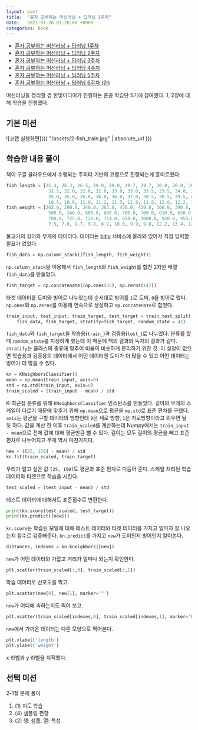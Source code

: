 ```yaml
---
layout: post
title:  "혼자 공부하는 머신러닝 + 딥러닝 1주차"
date:   2021-01-28 01:28:00 +0900
categories: book
---
```


* [혼자 공부하는 머신러닝 + 딥러닝 1주차](http://dalinaum.github.io/book/2021/01/28/hongong-ml-1.html)
* [혼자 공부하는 머신러닝 + 딥러닝 2주차](http://dalinaum.github.io/book/2021/02/10/hongong-ml-2.html)
* [혼자 공부하는 머신러닝 + 딥러닝 3주차](http://dalinaum.github.io/book/2021/02/11/hongong-ml-3.html)
* [혼자 공부하는 머신러닝 + 딥러닝 4주차](http://dalinaum.github.io/book/2021/02/22/hongong-ml-4.html)
* [혼자 공부하는 머신러닝 + 딥러닝 5주차](http://dalinaum.github.io/book/2021/03/02/hongong-ml-5.html)
* [혼자 공부하는 머신러닝 + 딥러닝 6주차 (완)](http://dalinaum.github.io/book/2021/03/07/hongong-ml-6.html)

머신러닝을 정리할 겸 한빛미디어가 진행하는 혼공 학습단 5기에 참여했다. 1, 2장에 대해 학습을 진행했다.

## 기본 미션

![코랩 실행화면]({{ "/assets/2-fish_train.jpg" | absolute_url }})

## 학습한 내용 풀이

책이 구글 클라우드에서 수행되는 주피터 기반의 코랩으로 진행되는게 흥미로웠다.

```py
fish_length = [25.4, 26.3, 26.5, 29.0, 29.0, 29.7, 29.7, 30.0, 30.0, 30.7, 31.0, 31.0, 
                31.5, 32.0, 32.0, 32.0, 33.0, 33.0, 33.5, 33.5, 34.0, 34.0, 34.5, 35.0, 
                35.0, 35.0, 35.0, 36.0, 36.0, 37.0, 38.5, 38.5, 39.5, 41.0, 41.0, 9.8, 
                10.5, 10.6, 11.0, 11.2, 11.3, 11.8, 11.8, 12.0, 12.2, 12.4, 13.0, 14.3, 15.0]
fish_weight = [242.0, 290.0, 340.0, 363.0, 430.0, 450.0, 500.0, 390.0, 450.0, 500.0, 475.0, 500.0, 
                500.0, 340.0, 600.0, 600.0, 700.0, 700.0, 610.0, 650.0, 575.0, 685.0, 620.0, 680.0, 
                700.0, 725.0, 720.0, 714.0, 850.0, 1000.0, 920.0, 955.0, 925.0, 975.0, 950.0, 6.7, 
                7.5, 7.0, 9.7, 9.8, 8.7, 10.0, 9.9, 9.8, 12.2, 13.4, 12.2, 19.7, 19.9]
```

물고기의 길이와 무게의 데이터다. 데이터는 [bitly](https://app.bitly.com/) 서비스에 올라와 있어서 직접 입력할 필요가 없었다.

```py
fish_data = np.column_stack((fish_length, fish_weight))
```

`np.column_stack`을 이용해서 `fish_length`와 `fish_weight`를 합친 2차원 배열 `fish_data`를 만들었다. 

```py
fish_target = np.concatenate((np.ones(35), np.zeros(14)))
```

타겟 데이터를 도미와 빙어로 나누었는데 순서대로 빙어를 `1`로 도미, `0`을 빙어로 했다. `np.ones`와 `np.zeros`를 이용해 연속으로 생성하고 `np.concatenate`로 합쳤다.

```py
train_input, test_input, train_target, test_target = train_test_split(
    fish_data, fish_target, stratify=fish_target, random_state = 42)
```

`fish_data`와 `fish_target`을 학습용(`train_`)과 검증용(`test_`)로 나누었다. 분류를 할 때 `random_state`를 지정하게 했는데 이 때문에 책의 결과와 독자의 결과가 같다. `stratify`는 클라스의 종류에 맞추어 비율이 비슷하게 분리하기 위한 것. 이 설정이 없으면 학습용과 검증용의 데이터에서 어떤 데이터엔 도미가 더 많을 수 있고 어떤 데이터는 빙어가 더 많을 수 있다.

```py
kn = KNeighborsClassifier()
mean = np.mean(train_input, axis=0)
std = np.std(train_input, axis=0)
train_scaled = (train_input - mean) / std
```

K-최근접 분류를 위해 `KNeighborsClassifier` 인스턴스를 만들었다.
길이와 무게의 스케일이 다르기 때문에 맞추기 위해 `mp.mean`으로 평균을 `mp.std`로 표준 편차를 구했다. `axis`는 평균을 구할 데이터의 방향인데 `0`은 세로 방향, `1`은 가로방향이라고 외우면 될 듯 하다.
값을 계산 한 이후 `train_scaled`를 계산하는데 Numpy에서는 `train_input - mean`으로 전체 값에 대해 평균만큼 뺄 수 있다. 길이는 모두 길이의 평균을 빼고 표준 편차로 나누어지고 무게 역시 마찬가지다.

```py
new = ([25, 150] - mean) / std
kn.fit(train_scaled, train_target)
```

우리가 알고 싶은 값 `[25, 150]`도 평균과 표준 편차로 다듬어 준다.
스케일 처리된 학습 데이터와 타겟으로 학습을 시킨다.

```py
test_scaled = (test_input - mean) / std
```

테스트 데이터에 대해서도 표준점수로 변환한다.

```py
print(kn.score(test_scaled, test_target))
print(kn.predict([new]))
```

`kn.score`는 학습된 모델에 대해 테스트 데이터와 타겟 데이터를 가지고 얼마자 잘 나오는지 점수르 검증해준다.
`kn.predict`를 가지고 `new`가 도미인지 빙어인지 알아본다.

```py
distances, indexes = kn.kneighbors([new])
```

`new`가 어떤 데이터와 가깝고 거리가 얼마나 되는지 확인한다.

```py
plt.scatter(train_scaled[:,0], train_scaled[:,1])
```

학습 데이터로 산포도를 찍고.

```py
plt.scatter(new[0], new[1], marker='^')
```

`new`가 어디에 속하는지도 찍어 보고.

```py
plt.scatter(train_scaled[indexes,0], train_scaled[indexes,1], marker='D')
```

`new`에서 가까운 데이터는 다른 모양으로 찍어본다.

```py
plt.xlabel('length')
plt.ylabel('weight')
```

x 라벨과 y 라벨을 지적했다.

## 선택 미션

2-1절 문제 풀이

1. (1) 지도 학습
2. (4) 샘플링 편향
3. (2) 행: 샘플, 열: 특성